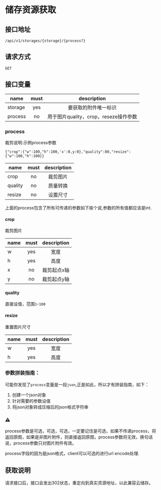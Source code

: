 # 储存资源获取

## 接口地址
```
/api/v1/storages/{storage}/{process?}
```

## 请求方式
```
GET
```

## 接口变量
| name     | must     | description |
|----------|:--------:|:--------:|
| storage  | yes      | 要获取的附件唯一标识 |
| process  | no       | 用于图片quality，crop，reseze操作参数

### process
裁剪说明:示例process参数
```json5
{"crop":{"w":100,"h":100,'x':0,y:0},"quality":80,"resize":{"w":100,"h":100}}
```

| name     | must     | description |
|----------|:--------:|:--------:|
| crop     | no       | 裁剪图片  |
| quality  | no       | 质量转换  |
| resize   | no       | 设置尺寸  |

上面的process包含了所有可传递的参数如下挨个说,参数的所有值都应该是int.

#### crop
裁剪图片

| name     | must     | description |
|----------|:--------:|:--------:|
| w        | yes      | 宽度      |
| h        | yes      | 高度     |
| x        | no       | 裁剪起点x轴 |
| y        | no       | 裁剪起点y轴 |

#### quality
直接设值，范围`1`-`100`

#### resize
重置图片尺寸

| name     | must     | description |
|----------|:--------:|:--------:|
| w        | yes      | 宽度      |
| h        | yes      | 高度     |

### 参数拼装指南：
可能你发现了`process`变量是一段`json`,正是如此，所以才有拼装指南，如下：

1. 创建一个json对象
2. 针对需要的参数设值
3. 将json对象转成压缩后的json格式字符串

### ⚠️
process参数是可选，可选，可选，一定要记住是可选，如果不传递process，将返回原图，如果是非图片附件，则直接返回原图，process参数将无效，换句话说，process参数只对图片附件有效。

process字段的因为是json格式，client可以可选的进行url encode处理.

## 获取说明
请求接口后，接口会发出302状态，重定向到真实资源地址，以此兼容云储存。

